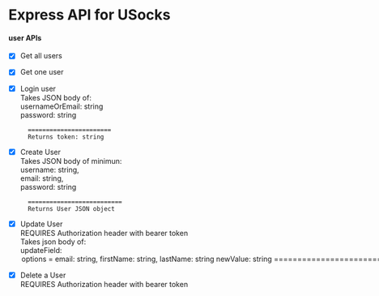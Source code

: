 # Express API for USocks

#### user APIs
- [x] Get all users

- [x] Get one user

- [x] Login user  
        Takes JSON body of:  
        usernameOrEmail: string  
        password: string  
        
        =======================
        Returns token: string
        
- [x] Create User  
        Takes JSON body of minimun:  
        username: string,  
        email: string,  
        password: string  
        
        ==========================  
        Returns User JSON object  

-  [x] Update User  
        REQUIRES Authorization header with bearer token  
         Takes json body of:  
                updateField: <option>  
                        options = email: string,  
                                  firstName: string,  
                                  lastName: string  
                newValue: string  
        ==============================
        Returns User json object
 
- [x]  Delete a User  
    REQUIRES Authorization header with bearer token
